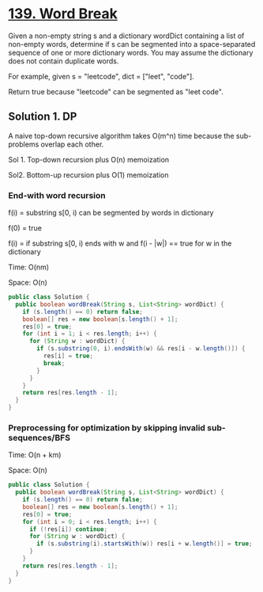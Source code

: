 # [139. Word Break](https://leetcode.com/problems/word-break/)

Given a non-empty string s and a dictionary wordDict containing a list of non-empty words, determine if s can be segmented into a space-separated sequence of one or more dictionary words. You may assume the dictionary does not contain duplicate words.

For example, given
s = "leetcode",
dict = ["leet", "code"].

Return true because "leetcode" can be segmented as "leet code".

## Solution 1. DP

A naive top-down recursive algorithm takes O(m^n) time because the sub-problems overlap each other.

Sol 1. Top-down recursion plus O(n) memoization

Sol2. Bottom-up recursion plus O(1) memoization

### End-with word recursion

f(i) = substring s[0, i) can be segmented by words in dictionary

f(0) = true

f(i) = if substring s[0, i) ends with w and f(i - |w|) == true for w in the dictionary

Time: O(nm)

Space: O(n)

```java
public class Solution {
  public boolean wordBreak(String s, List<String> wordDict) {
    if (s.length() == 0) return false;
    boolean[] res = new boolean[s.length() + 1];
    res[0] = true;
    for (int i = 1; i < res.length; i++) {
      for (String w : wordDict) {
        if (s.substring(0, i).endsWith(w) && res[i - w.length()]) {
          res[i] = true;
          break;
        }
      }
    }
    return res[res.length - 1];
  }
}
```

### Preprocessing for optimization by skipping invalid sub-sequences/BFS

Time: O(n + km)

Space: O(n)

```java
public class Solution {
  public boolean wordBreak(String s, List<String> wordDict) {
    if (s.length() == 0) return false;
    boolean[] res = new boolean[s.length() + 1];
    res[0] = true;
    for (int i = 0; i < res.length; i++) {
      if (!res[i]) continue;
      for (String w : wordDict) {
        if (s.substring(i).startsWith(w)) res[i + w.length()] = true;
      }
    }
    return res[res.length - 1];
  }
}
```
